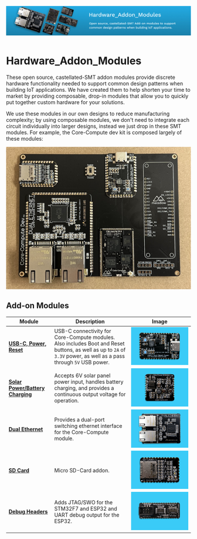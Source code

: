 <img src="Docs/banner.jpg" style="margin-bottom:10px" />

# Hardware_Addon_Modules

These open source, castellated-SMT addon modules provide discrete hardware functionality needed to support common design patterns when building IoT applications. We have created them to help shorten your time to market by providing composable, drop-in modules that allow you to quickly put together custom hardware for your solutions.

We use these modules in our own designs to reduce manufacturing complexity; by using composable modules, we don't need to integrate each circuit individually into larger designs, instead we just drop in these SMT modules. For example, the Core-Compute dev kit is composed largely of these modules:

![Image of the Core-Compute developer board which includes a the USB-C, Dual-Ethernet, and SD-Card addon modules](/Docs/Core-Compute_Dev_Module.jpg)

## Add-on Modules

| Module | Description | Image |
|--------|-------------|-------|
| **[USB-C, Power, Reset](/Docs/USB-C_Power_Boot_Reset/)** | USB-C connectivity for Core-Compute modules. Also includes Boot and Reset buttons, as well as up to `2A` of `3.3V` power, as well as a pass through `5V` USB power. </br> | ![](Docs/USB-C_Power_Boot_Reset/Addon_Module_-_USB-C_Power_Reset_Boot.jpg) |
| **[Solar Power/Battery Charging](/Docs/Solar_Battery_Power/)** | Accepts 6V solar panel power input, handles battery charging, and provides a continuous output voltage for operation. </br>  | ![](Docs/Solar_Battery_Power/Solar_Battery_Power.jpg) |
| **[Dual Ethernet](/Docs/Dual_Ethernet/)** | Provides a dual-port switching ethernet interface for the Core-Compute module. </br> | ![](Docs/Dual_Ethernet/Addon_Module_-_Dual_Ethernet.jpg) |
| **[SD Card](/Docs/SD_Card/)** | Micro SD-Card addon. </br> | ![](Docs/SD_Card/Addon_Module_-_SD_Card.jpg) |
| **[Debug Headers](/Docs/Debug_Header/)** | Adds JTAG/SWO for the STM32F7 and ESP32 and UART debug output for the ESP32. </br> | ![](Docs/Debug_Header/Addon_Module_-_Debug_Header.jpg) |
